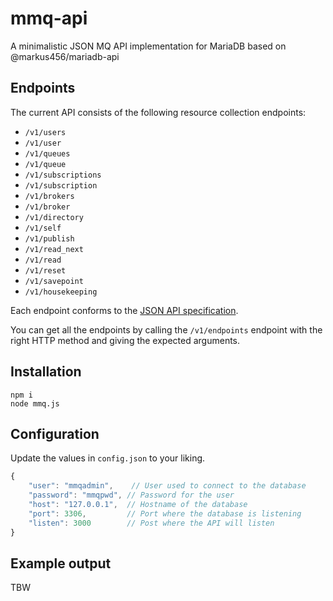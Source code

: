 # mmq-api

A minimalistic JSON MQ API implementation for MariaDB based on @markus456/mariadb-api

## Endpoints

The current API consists of the following resource collection endpoints:

* `/v1/users`
* `/v1/user`
* `/v1/queues`
* `/v1/queue`
* `/v1/subscriptions`
* `/v1/subscription`
* `/v1/brokers`
* `/v1/broker`
* `/v1/directory`
* `/v1/self`
* `/v1/publish`
* `/v1/read_next`
* `/v1/read`
* `/v1/reset`
* `/v1/savepoint`
* `/v1/housekeeping`

Each endpoint conforms to the [JSON API specification](http://jsonapi.org/format/).

You can get all the endpoints by calling the `/v1/endpoints` endpoint with the right HTTP method and giving the expected arguments.

## Installation

```
npm i
node mmq.js
```

## Configuration

Update the values in `config.json` to your liking.

```javascript
{
    "user": "mmqadmin",    // User used to connect to the database
    "password": "mmqpwd", // Password for the user
    "host": "127.0.0.1",  // Hostname of the database
    "port": 3306,         // Port where the database is listening
    "listen": 3000        // Post where the API will listen
}
```

## Example output

TBW
